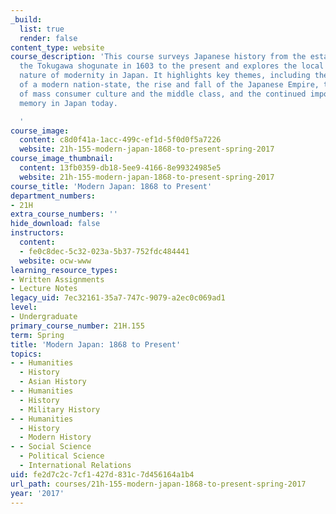 ```yaml
---
_build:
  list: true
  render: false
content_type: website
course_description: 'This course surveys Japanese history from the establishment of
  the Tokugawa shogunate in 1603 to the present and explores the local and global
  nature of modernity in Japan. It highlights key themes, including the emergence
  of a modern nation-state, the rise and fall of the Japanese Empire, the development
  of mass consumer culture and the middle class, and the continued importance of historical
  memory in Japan today.

  '
course_image:
  content: c8d0f41a-1acc-499c-ef1d-5f0d0f5a7226
  website: 21h-155-modern-japan-1868-to-present-spring-2017
course_image_thumbnail:
  content: 13fb0359-db18-5ee9-4166-8e99324985e5
  website: 21h-155-modern-japan-1868-to-present-spring-2017
course_title: 'Modern Japan: 1868 to Present'
department_numbers:
- 21H
extra_course_numbers: ''
hide_download: false
instructors:
  content:
  - fe0c8dec-5c32-023a-5b37-752fdc484441
  website: ocw-www
learning_resource_types:
- Written Assignments
- Lecture Notes
legacy_uid: 7ec32161-35a7-747c-9079-a2ec0c069ad1
level:
- Undergraduate
primary_course_number: 21H.155
term: Spring
title: 'Modern Japan: 1868 to Present'
topics:
- - Humanities
  - History
  - Asian History
- - Humanities
  - History
  - Military History
- - Humanities
  - History
  - Modern History
- - Social Science
  - Political Science
  - International Relations
uid: fe2d7c2c-7cf1-427d-831c-7d456164a1b4
url_path: courses/21h-155-modern-japan-1868-to-present-spring-2017
year: '2017'
---
```

